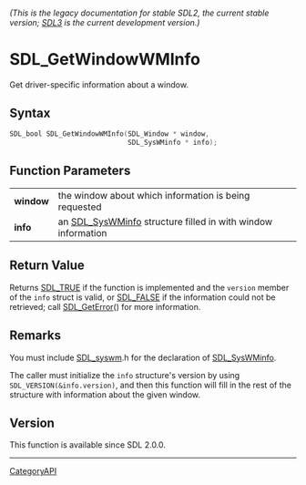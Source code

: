 ###### (This is the legacy documentation for stable SDL2, the current stable version; [SDL3](https://wiki.libsdl.org/SDL3/) is the current development version.)
# SDL_GetWindowWMInfo

Get driver-specific information about a window.

## Syntax

```c
SDL_bool SDL_GetWindowWMInfo(SDL_Window * window,
                             SDL_SysWMinfo * info);

```

## Function Parameters

|                |                                                                               |
| -------------- | ----------------------------------------------------------------------------- |
| **window**     | the window about which information is being requested                         |
| **info**       | an [SDL_SysWMinfo](SDL_SysWMinfo.md) structure filled in with window information |

## Return Value

Returns [SDL_TRUE](SDL_TRUE.md) if the function is implemented and the
`version` member of the `info` struct is valid, or [SDL_FALSE](SDL_FALSE.md)
if the information could not be retrieved; call
[SDL_GetError](SDL_GetError.md)() for more information.

## Remarks

You must include [SDL_syswm](SDL_syswm.md).h for the declaration of
[SDL_SysWMinfo](SDL_SysWMinfo.md).

The caller must initialize the `info` structure's version by using
`SDL_VERSION(&info.version)`, and then this function will fill in the rest
of the structure with information about the given window.

## Version

This function is available since SDL 2.0.0.

----
[CategoryAPI](CategoryAPI.md)
